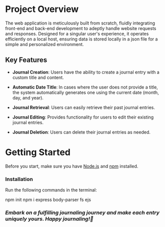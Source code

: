 # Project Overview
The web application is meticulously built from scratch, fluidly integrating front-end and back-end development to adeptly handle website requests and responses. Designed for a singular user's experience, it operates efficiently on a local host, ensuring data is stored locally in a json file for a simple and personalized environment.

## Key Features
- **Journal Creation**: Users have the ability to create a journal entry with a custom title and content.
  
- **Automatic Date Title**: In cases where the user does not provide a title, the system automatically generates one using the current date (month, day, and year).
  
- **Journal Retrieval**: Users can easily retrieve their past journal entries.
  
- **Journal Editing**: Provides functionality for users to edit their existing journal entries.
  
- **Journal Deletion**: Users can delete their journal entries as needed.

# Getting Started
Before you start, make sure you have [Node.js](https://nodejs.org/) and [npm](https://www.npmjs.com/) installed.

### Installation
Run the following commands in the terminal:

npm init
npm i express body-parser fs ejs

### _Embark on a fulfilling journaling journey and make each entry uniquely yours. Happy journaling!📖_